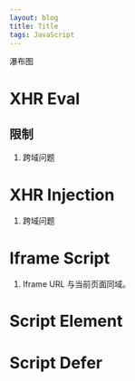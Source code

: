 ```yaml
---
layout: blog
title: Title
tags: JavaScript
---
```


瀑布图

# XHR Eval

## 限制

1. 跨域问题

# XHR Injection

1. 跨域问题

# Iframe Script

1. Iframe URL 与当前页面同域。

# Script Element

# Script Defer


